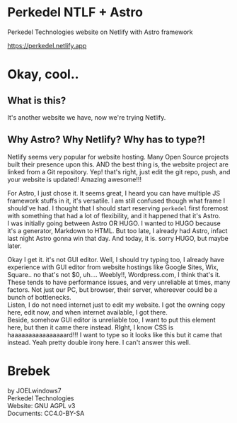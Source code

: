# Perkedel NTLF + Astro
Perkedel Technologies website on Netlify with Astro framework

https://perkedel.netlify.app
# Okay, cool..
## What is this?
It's another website we have, now we're trying Netlify.

## Why Astro? Why Netlify? Why has to type?!
Netlify seems very popular for website hosting. Many Open Source projects built their presence upon this. AND the best thing is, the website project are linked from a Git repository. Yep! that's right, just edit the git repo, push, and your website is updated! Amazing awesome!!!

For Astro, I just chose it. It seems great, I heard you can have multiple JS framework stuffs in it, it's versatile. I am still confused though what frame I should've had. I thought that I should start reserving `perkedel` first foremost with something that had a lot of flexibility, and it happened that it's Astro.  
I was initially going between Astro OR HUGO. I wanted to HUGO because it's a generator, Markdown to HTML. But too late, I already had Astro, infact last night Astro gonna win that day. And today, it is. sorry HUGO, but maybe later.

Okay I get it. it's not GUI editor. Well, I should try typing too, I already have experience with GUI editor from website hostings like Google Sites, Wix, Square.. no that's not $0, uh.... Weebly!!, Wordpress.com, I think that's it. These tends to have performance issues, and very unreliable at times, many factors. Not just our PC, but browser, their server, whereever could be a bunch of bottlenecks.  
Listen, I do not need internet just to edit my website. I got the owning copy here, edit now, and when internet available, I got there.  
Beside, somehow GUI editor is unreliable too, I want to put this element here, but then it came there instead. RIght, I know CSS is haaaaaaaaaaaaaaaard!!! I want to type so it looks like this but it came that instead. Yeah pretty double irony here. I can't answer this well.

# Brebek
by JOELwindows7  
Perkedel Technologies  
Website: GNU AGPL v3  
Documents: CC4.0-BY-SA